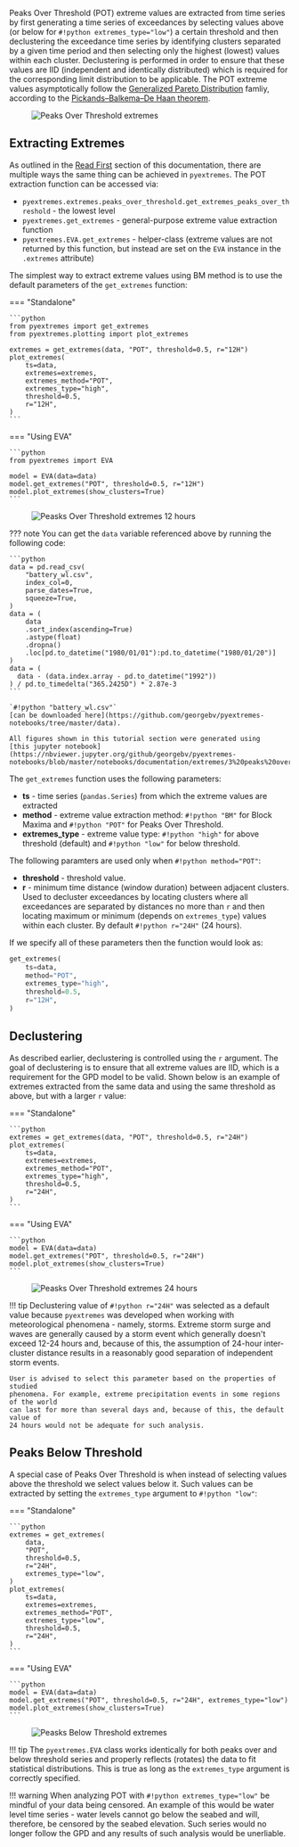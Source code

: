 Peaks Over Threshold (POT) extreme values are extracted from time series
by first generating a time series of exceedances by selecting values above
(or below for `#!python extremes_type="low"`) a certain threshold
and then declustering the exceedance time series by identifying clusters
separated by a given time period and then selecting only the highest (lowest)
values within each cluster. Declustering is performed in order to ensure
that these values are IID (independent and identically distributed) which is required
for the corresponding limit distribution to be applicable.
The POT extreme values asymptotically follow the
[Generalized Pareto Distribution](https://en.wikipedia.org/wiki/Generalized_Pareto_distribution)
famliy, according to the
[Pickands–Balkema–De Haan theorem](https://en.wikipedia.org/wiki/Pickands%E2%80%93Balkema%E2%80%93De_Haan_theorem).

<figure>
  <img src="../../img/pot.png" alt="Peaks Over Threshold extremes"/>
</figure>

## Extracting Extremes
As outlined in the [Read First](1-read-first.md) section of this documentation,
there are multiple ways the same thing can be achieved in `pyextremes`.
The POT extraction function can be accessed via:

- `pyextremes.extremes.peaks_over_threshold.get_extremes_peaks_over_threshold` - the lowest level
- `pyextremes.get_extremes` - general-purpose extreme value extraction function
- `pyextremes.EVA.get_extremes` - helper-class
  (extreme values are not returned by this function, but instead are set
  on the `EVA` instance in the `.extremes` attribute)

The simplest way to extract extreme values using BM method is to use the default
parameters of the `get_extremes` function:

=== "Standalone"

    ```python
    from pyextremes import get_extremes
    from pyextremes.plotting import plot_extremes

    extremes = get_extremes(data, "POT", threshold=0.5, r="12H")
    plot_extremes(
        ts=data,
        extremes=extremes,
        extremes_method="POT",
        extremes_type="high",
        threshold=0.5,
        r="12H",
    )
    ```

=== "Using EVA"

    ```python
    from pyextremes import EVA

    model = EVA(data=data)
    model.get_extremes("POT", threshold=0.5, r="12H")
    model.plot_extremes(show_clusters=True)
    ```

<figure>
  <img src="../../img/extremes/pot-high-12H.png" alt="Peasks Over Threshold extremes 12 hours"/>
</figure>

??? note
    You can get the `data` variable referenced above by running the following code:

    ```python
    data = pd.read_csv(
        "battery_wl.csv",
        index_col=0,
        parse_dates=True,
        squeeze=True,
    )
    data = (
        data
        .sort_index(ascending=True)
        .astype(float)
        .dropna()
        .loc[pd.to_datetime("1980/01/01"):pd.to_datetime("1980/01/20")]
    )
    data = (
      data - (data.index.array - pd.to_datetime("1992"))
    ) / pd.to_timedelta("365.2425D") * 2.87e-3
    ```

    `#!python "battery_wl.csv"`
    [can be downloaded here](https://github.com/georgebv/pyextremes-notebooks/tree/master/data).

    All figures shown in this tutorial section were generated using
    [this jupyter notebook](https://nbviewer.jupyter.org/github/georgebv/pyextremes-notebooks/blob/master/notebooks/documentation/extremes/3%20peaks%20over%20threshold.ipynb).


The `get_extremes` function uses the following parameters:

- **ts** - time series (`pandas.Series`) from which the extreme values are extracted
- **method** - extreme value extraction method: `#!python "BM"` for Block Maxima
  and `#!python "POT"` for Peaks Over Threshold.
- **extremes_type** - extreme value type:
  `#!python "high"` for above threshold (default)
  and `#!python "low"` for below threshold.

The following paramters are used only when `#!python method="POT"`:

- **threshold** - threshold value.
- **r** - minimum time distance (window duration) between adjacent clusters. Used
  to decluster exceedances by locating clusters where all exceedances are separated
  by distances no more than `r` and then locating maximum or minimum
  (depends on `extremes_type`) values within each cluster.
  By default `#!python r="24H"` (24 hours).

If we specify all of these parameters then the function would look as:

```python
get_extremes(
    ts=data,
    method="POT",
    extremes_type="high",
    threshold=0.5,
    r="12H",
)
```

## Declustering
As described earlier, declustering is controlled using the `r` argument.
The goal of declustering is to ensure that all extreme values are IID, which is
a requirement for the GPD model to be valid. Shown below is an example of extremes
extracted from the same data and using the same threshold as above, but with a larger
`r` value:

=== "Standalone"

    ```python
    extremes = get_extremes(data, "POT", threshold=0.5, r="24H")
    plot_extremes(
        ts=data,
        extremes=extremes,
        extremes_method="POT",
        extremes_type="high",
        threshold=0.5,
        r="24H",
    )
    ```

=== "Using EVA"

    ```python
    model = EVA(data=data)
    model.get_extremes("POT", threshold=0.5, r="24H")
    model.plot_extremes(show_clusters=True)
    ```

<figure>
  <img src="../../img/extremes/pot-high-24H.png" alt="Peasks Over Threshold extremes 24 hours"/>
</figure>

!!! tip
    Declustering value of `#!python r="24H"` was selected as a default value because
    `pyextremes` was developed when working with meteorological phenomena - namely,
    storms. Extreme storm surge and waves are generally caused by a storm event which
    generally doesn't exceed 12-24 hours and, because of this, the assumption of 24-hour
    inter-cluster distance results in a reasonably good separation of independent
    storm events.

    User is advised to select this parameter based on the properties of studied
    phenomena. For example, extreme precipitation events in some regions of the world
    can last for more than several days and, because of this, the default value of
    24 hours would not be adequate for such analysis.

## Peaks Below Threshold
A special case of Peaks Over Threshold is when instead of selecting values above
the threshold we select values below it. Such values can be extracted
by setting the `extremes_type` argument to `#!python "low"`:

=== "Standalone"

    ```python
    extremes = get_extremes(
        data,
        "POT",
        threshold=0.5,
        r="24H",
        extremes_type="low",
    )
    plot_extremes(
        ts=data,
        extremes=extremes,
        extremes_method="POT",
        extremes_type="low",
        threshold=0.5,
        r="24H",
    )
    ```

=== "Using EVA"

    ```python
    model = EVA(data=data)
    model.get_extremes("POT", threshold=0.5, r="24H", extremes_type="low")
    model.plot_extremes(show_clusters=True)
    ```

<figure>
  <img src="../../img/extremes/pot-low.png" alt="Peasks Below Threshold extremes"/>
</figure>

!!! tip
    The `pyextremes.EVA` class works identically for both peaks over and below
    threshold series and properly reflects (rotates) the data to fit
    statistical distributions.
    This is true as long as the `extremes_type` argument is correctly specified.

!!! warning
    When analyzing POT with `#!python extremes_type="low"` be mindful of your data
    being censored. An example of this would be water level time series - water levels
    cannot go below the seabed and will, therefore, be censored by the seabed elevation.
    Such series would no longer follow the GPD and any results of such analysis
    would be unerliable.
